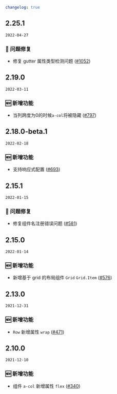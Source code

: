 ```yaml
changelog: true
```

## 2.25.1

`2022-04-27`

### 🐛 问题修复

- 修复 gutter 属性类型检测问题 ([#1052](https://github.com/mb-design/mb-design-vue/pull/1052))


## 2.19.0

`2022-03-11`

### 🆕 新增功能

- 当列跨度为0的时候`a-col`将被隐藏 ([#797](https://github.com/mb-design/mb-design-vue/pull/797))


## 2.18.0-beta.1

`2022-02-18`

### 🆕 新增功能

- 支持响应式配置 ([#693](https://github.com/mb-design/mb-design-vue/pull/693))


## 2.15.1

`2022-01-15`

### 🐛 问题修复

- 修复组件名注册错误问题 ([#581](https://github.com/mb-design/mb-design-vue/pull/581))


## 2.15.0

`2022-01-14`

### 🆕 新增功能

- 新增基于 grid 的布局组件 `Grid` `Grid.Item` ([#576](https://github.com/mb-design/mb-design-vue/pull/576))


## 2.13.0

`2021-12-31`

### 🆕 新增功能

- `Row` 新增属性 `wrap` ([#471](https://github.com/mb-design/mb-design-vue/pull/471))


## 2.10.0

`2021-12-10`

### 🆕 新增功能

- 组件 `a-col` 新增属性 `flex` ([#340](https://github.com/mb-design/mb-design-vue/pull/340))

